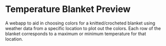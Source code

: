 # Temperature Blanket Preview

A webapp to aid in choosing colors for a knitted/crocheted blanket using weather data
from a specific location to plot out the colors. Each row of the blanket corresponds
to a maximum or minimum temperature for that location.
